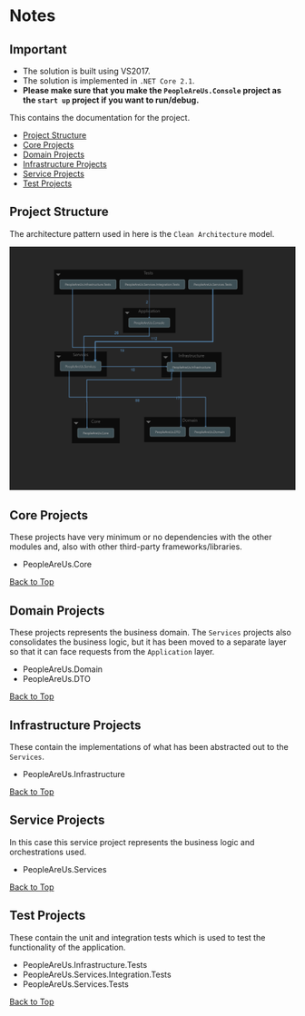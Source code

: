 # Notes

## Important

* The solution is built using VS2017.
* The solution is implemented in `.NET Core 2.1`.
* __Please make sure that you make the `PeopleAreUs.Console` project as the `start up` project if you want to run/debug.__

This contains the documentation for the project.

* [Project Structure](https://github.com/Cheranga/PeopleAreUs#project-structure)
* [Core Projects](https://github.com/Cheranga/PeopleAreUs#core-projects)
* [Domain Projects](https://github.com/Cheranga/PeopleAreUs#domain-projects)
* [Infrastructure Projects](https://github.com/Cheranga/PeopleAreUs#infrastructure-projects)
* [Service Projects](https://github.com/Cheranga/PeopleAreUs#service-projects)
* [Test Projects](https://github.com/Cheranga/PeopleAreUs#test-projects)

## Project Structure

The architecture pattern used in here is the `Clean Architecture` model.

![alt text](https://github.com/Cheranga/TempPeopleAreUs/blob/master/Images/Project%20Architecture%20Diagram.png "Project Structure")

## Core Projects

These projects have very minimum or no dependencies with the other modules and, also with other third-party frameworks/libraries.

* PeopleAreUs.Core

[Back to Top](https://github.com/Cheranga/PeopleAreUs#notes)

## Domain Projects

These projects represents the business domain. The `Services` projects also consolidates the business logic, but it has been moved to a separate layer so that it can face requests from the `Application` layer.

* PeopleAreUs.Domain
* PeopleAreUs.DTO

[Back to Top](https://github.com/Cheranga/PeopleAreUs#notes)

## Infrastructure Projects

These contain the implementations of what has been abstracted out to the `Services`.

* PeopleAreUs.Infrastructure

[Back to Top](https://github.com/Cheranga/PeopleAreUs#notes)

## Service Projects

In this case this service project represents the business logic and orchestrations used.

* PeopleAreUs.Services

[Back to Top](https://github.com/Cheranga/PeopleAreUs#notes)

## Test Projects

These contain the unit and integration tests which is used to test the functionality of the application.

* PeopleAreUs.Infrastructure.Tests
* PeopleAreUs.Services.Integration.Tests
* PeopleAreUs.Services.Tests

[Back to Top](https://github.com/Cheranga/PeopleAreUs#notes)